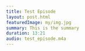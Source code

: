 ```yaml
---
title: Test Episode
layout: post.html
featuredImage: my/img.jpg
summary: This is the summary
duration: 13:21
audio: test_episode.m4a
---
```

